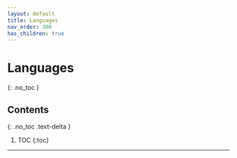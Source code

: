 ```yaml
---
layout: default
title: Languages
nav_order: 300
has_children: true
---
```


# Languages
{: .no_toc }

## Contents
{: .no_toc .text-delta }

1. TOC
{:toc}

---

